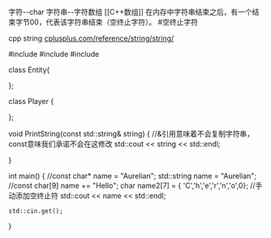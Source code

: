字符--char  字符串--字符数组  [[C++数组]]
在内存中字符串结束之后，有一个结束字节00，代表该字符串结束（空终止字符）。 #空终止字符

cpp string [cplusplus.com/reference/string/string/](https://cplusplus.com/reference/string/string/)


#include <iostream>
#include <string>
#include <array>



class Entity{

	
};

class Player  {

};

void PrintString(const std::string& string) {   //&引用意味着不会复制字符串，const意味我们承诺不会在这修改
	std::cout << string << std::endl;

}



int main() {
	//const char* name = "Aurelian";
	std::string name = "Aurelian"; //const char[9]
	name += "Hello";
	char name2[7] = { 'C','h','e','r','n','o',0}; //手动添加空终止符
	std::cout << name << std::endl;

	std::cin.get();
}